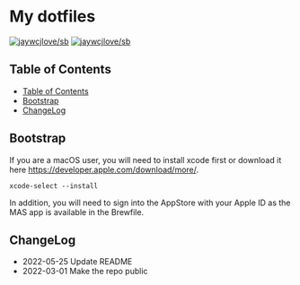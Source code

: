 # My dotfiles

<!--rehype:style=font-size: 38px; border-bottom: 0; display: flex; min-height: 260px; align-items: center; justify-content: center;-->

[![jaywcjlove/sb](https://wangchujiang.com/sb/lang/english.svg)](README.md) [![jaywcjlove/sb](https://wangchujiang.com/sb/lang/chinese.svg)](README.zh-cn.md)

<!--rehype:style=text-align: center;-->

## Table of Contents

- [Table of Contents](#table-of-contents)
- [Bootstrap](#bootstrap)
- [ChangeLog](#changelog)

## Bootstrap

If you are a macOS user, you will need to install xcode first or download it here  <https://developer.apple.com/download/more/>.

```shell
xcode-select --install
```

In addition, you will need to sign into the AppStore with your Apple ID as the MAS app is available in the Brewfile.

## ChangeLog

- 2022-05-25 Update README
- 2022-03-01 Make the repo public

